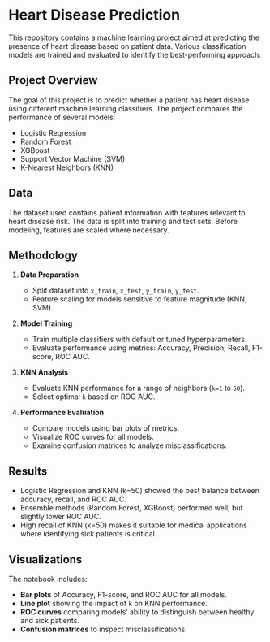 # Heart Disease Prediction

This repository contains a machine learning project aimed at predicting the presence of heart disease based on patient data. Various classification models are trained and evaluated to identify the best-performing approach.

## Project Overview

The goal of this project is to predict whether a patient has heart disease using different machine learning classifiers. The project compares the performance of several models:

- Logistic Regression
- Random Forest
- XGBoost
- Support Vector Machine (SVM)
- K-Nearest Neighbors (KNN)

## Data

The dataset used contains patient information with features relevant to heart disease risk. The data is split into training and test sets. Before modeling, features are scaled where necessary.

## Methodology

1. **Data Preparation**
   - Split dataset into `x_train`, `x_test`, `y_train`, `y_test`.
   - Feature scaling for models sensitive to feature magnitude (KNN, SVM).

2. **Model Training**
   - Train multiple classifiers with default or tuned hyperparameters.
   - Evaluate performance using metrics: Accuracy, Precision, Recall, F1-score, ROC AUC.

3. **KNN Analysis**
   - Evaluate KNN performance for a range of neighbors (`k=1` to `50`).
   - Select optimal `k` based on ROC AUC.

4. **Performance Evaluation**
   - Compare models using bar plots of metrics.
   - Visualize ROC curves for all models.
   - Examine confusion matrices to analyze misclassifications.

## Results

- Logistic Regression and KNN (k=50) showed the best balance between accuracy, recall, and ROC AUC.
- Ensemble methods (Random Forest, XGBoost) performed well, but slightly lower ROC AUC.
- High recall of KNN (k=50) makes it suitable for medical applications where identifying sick patients is critical.

## Visualizations

The notebook includes:

- **Bar plots** of Accuracy, F1-score, and ROC AUC for all models.
- **Line plot** showing the impact of `k` on KNN performance.
- **ROC curves** comparing models’ ability to distinguish between healthy and sick patients.
- **Confusion matrices** to inspect misclassifications.

